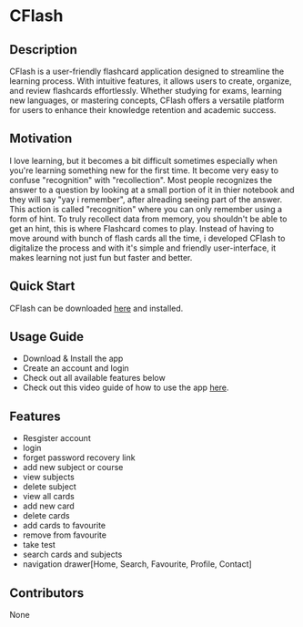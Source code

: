 # CFlash

## Description
CFlash is a user-friendly flashcard application designed to streamline the learning process. With intuitive features, it allows users to create, organize, and review flashcards effortlessly. Whether studying for exams, learning new languages, or mastering concepts, CFlash offers a versatile platform for users to enhance their knowledge retention and academic success.

## Motivation
I love learning, but it becomes a bit difficult sometimes especially when you're learning something new for the first time. It become very easy to confuse "recognition" with "recollection". Most people recognizes the answer to a question by looking at a small portion of it in thier notebook and they will say "yay i remember", after alreading seeing part of the answer. This action is called "recognition" where you can only remember using a form of hint. To truly recollect data from memory, you shouldn't be able to get an hint, this is where Flashcard comes to play. Instead of having to move around with bunch of flash cards all the time, i developed CFlash to digitalize the process and with it's simple and friendly user-interface, it makes learning not just fun but faster and better.

## Quick Start
CFlash can be downloaded [here](https://drive.google.com/file/d/1JelidkDPXtdzTEpiULndsBChi08g4pNq/view?usp=drivesdk) and installed.

## Usage Guide
- Download & Install the app
- Create an account and login
- Check out all available features below 
- Check out this video guide of how to use the app  [here](www.vidoelinkcflash.come).

## Features

- Resgister account
- login
- forget password recovery link
- add new subject or course
- view subjects
- delete subject
- view all cards
- add new card
- delete cards
- add cards to favourite
- remove from favourite
- take test
- search cards and subjects
- navigation drawer[Home, Search, Favourite, Profile, Contact]
  

## Contributors
None
